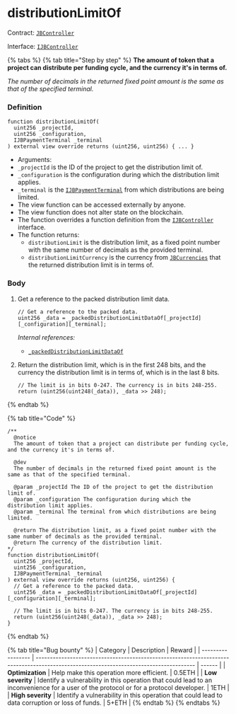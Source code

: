 # distributionLimitOf

Contract: [`JBController`](../)​‌

Interface: [`IJBController`](../../../../interfaces/ijbcontroller.md)

{% tabs %}
{% tab title="Step by step" %}
**The amount of token that a project can distribute per funding cycle, and the currency it's in terms of.**

_The number of decimals in the returned fixed point amount is the same as that of the specified terminal._

### Definition

```solidity
function distributionLimitOf(
  uint256 _projectId,
  uint256 _configuration,
  IJBPaymentTerminal _terminal
) external view override returns (uint256, uint256) { ... }
```

* Arguments:
* `_projectId` is the ID of the project to get the distribution limit of.
* `_configuration` is the configuration during which the distribution limit applies.
* `_terminal` is the [`IJBPaymentTerminal`](../../../../interfaces/ijbpaymentterminal.md) from which distributions are being limited.
* The view function can be accessed externally by anyone.
* The view function does not alter state on the blockchain.
* The function overrides a function definition from the [`IJBController`](../../../../interfaces/ijbcontroller.md) interface.
* The function returns:
  * `distributionLimit` is the distribution limit, as a fixed point number with the same number of decimals as the provided terminal.
  * `distributionLimitCurrency` is the currency from [`JBCurrencies`](../../../../libraries/jbcurrencies.md) that the returned distribution limit is in terms of.

### Body

1.  Get a reference to the packed distribution limit data.

    ```solidity
    // Get a reference to the packed data.
    uint256 _data = _packedDistributionLimitDataOf[_projectId][_configuration][_terminal];
    ```

    _Internal references:_

    * [`_packedDistributionLimitDataOf`](../properties/\_packeddistributionlimitdataof.md)
2.  Return the distribution limit, which is in the first 248 bits, and the currency the distribution limit is in terms of, which is in the last 8 bits.

    ```solidity
    // The limit is in bits 0-247. The currency is in bits 248-255.
    return (uint256(uint248(_data)), _data >> 248);
    ```
{% endtab %}

{% tab title="Code" %}
```solidity
/**
  @notice
  The amount of token that a project can distribute per funding cycle, and the currency it's in terms of.

  @dev
  The number of decimals in the returned fixed point amount is the same as that of the specified terminal. 

  @param _projectId The ID of the project to get the distribution limit of.
  @param _configuration The configuration during which the distribution limit applies.
  @param _terminal The terminal from which distributions are being limited.

  @return The distribution limit, as a fixed point number with the same number of decimals as the provided terminal.
  @return The currency of the distribution limit.
*/
function distributionLimitOf(
  uint256 _projectId,
  uint256 _configuration,
  IJBPaymentTerminal _terminal
) external view override returns (uint256, uint256) {
  // Get a reference to the packed data.
  uint256 _data = _packedDistributionLimitDataOf[_projectId][_configuration][_terminal];

  // The limit is in bits 0-247. The currency is in bits 248-255.
  return (uint256(uint248(_data)), _data >> 248);
}
```
{% endtab %}

{% tab title="Bug bounty" %}
| Category          | Description                                                                                                                            | Reward |
| ----------------- | -------------------------------------------------------------------------------------------------------------------------------------- | ------ |
| **Optimization**  | Help make this operation more efficient.                                                                                               | 0.5ETH |
| **Low severity**  | Identify a vulnerability in this operation that could lead to an inconvenience for a user of the protocol or for a protocol developer. | 1ETH   |
| **High severity** | Identify a vulnerability in this operation that could lead to data corruption or loss of funds.                                        | 5+ETH  |
{% endtab %}
{% endtabs %}
